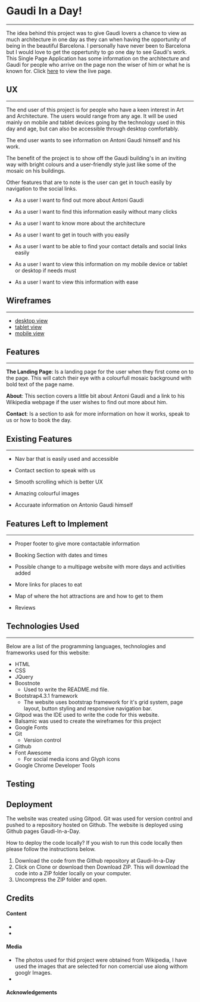 # Gaudi In a Day! 
---
The idea behind this project was to give Gaudi lovers a chance to view as much architecture in one day as they can when having the opportunity of being in the beautiful Barcelona. I personally have never been to Barcelona but I would love to get the oppertunity to go one day to see Gaudi's work. This Single Page Application has some information on the architecture and Gaudi for people who arrive on the page non the wiser of him or what he is known for.
Click [here](https://taitdanielle.github.io/Gaudi-In-a-Day/) to view the live page.

## UX 
--- 

The end user of this project is for people who have a keen interest in Art and Architecture. The users would range from any age. It will be used mainly on mobile and tablet devices going by the technology used in this day and age, but can also be accessible through desktop comfortably. 

The end user wants to see information on Antoni Gaudi himself and his work. 
 

The benefit of the project is to show off the Gaudi building's in an inviting way with bright colours and a user-friendly style just like some of the mosaic on his buildings.  
 

Other features that are to note is the user can get in touch easily by navigation to the social links.

* As a user I want to find out more about Antoni Gaudi 

* As a user I want to find this information easily without many clicks 

* As a user I want to know more about the architecture 

* As a user I want to get in touch with you easily  

* As a user I want to be able to find your contact details and social links easily 

* As a user I want to view this information on my mobile device or tablet or  desktop if needs must 

* As a user I want to view this information with ease 

 
## Wireframes
---
* [desktop view](https://github.com/Taitdanielle/Gaudi-In-a-Day/blob/master/wireframes/Desktop.png)
* [tablet view](https://github.com/Taitdanielle/Gaudi-In-a-Day/blob/master/wireframes/Tablet.png)
* [mobile view](https://github.com/Taitdanielle/Gaudi-In-a-Day/blob/master/wireframes/Mobile.png)

 

## Features 
---
**The Landing Page**: Is a landing page for the user when they first come on to the page. This will catch their eye with a colourfull mosaic background with bold text of the page name.

**About**: This section covers a little bit about Antoni Gaudi and a link to his Wikipedia webpage if the user wishes to find out more about him. 

**Contact**: Is a section to ask for more information on how it works, speak to us or how to book the day.

## Existing Features 
---

* Nav bar that is easily used and accessible 

* Contact section to speak with us 

* Smooth scrolling which is better UX 

* Amazing colourful images 

* Accuraate information on Antonio Gaudi himself

## Features Left to Implement 
---

* Proper footer to give more contactable information 

* Booking Section with dates and times 

* Possible change to a multipage website with more days and activities added 

* More links for places to eat 

* Map of where the hot attractions are and how to get to them
* Reviews

## Technologies Used
---
Below are a list of the programming languages, technologies and frameworks used for this website:

* HTML
* CSS
* JQuery
* Boostnote
  * Used to write the README.md file.
* Bootstrap4.3.1 framework
  * The website uses bootstrap framework for it's grid system, page layout, button styling and responsive navigation bar.
* Gitpod was the IDE used to write the code for this website.
* Balsamic was used to create the wireframes for this project
* Google Fonts
* Git
  * Version control
* Github
* Font Awesome
  * For social media icons and Glyph icons
* Google Chrome Developer Tools

## Testing

## Deployment

The website was created using Gitpod. Git was used for version control and pushed to a repository hosted on Github. The website is deployed using Github pages Gaudi-In-a-Day.

How to deploy the code locally? If you wish to run this code locally then please follow the instructions below.

1. Download the code from the Github repository at Gaudi-In-a-Day
2. Click on Clone or download then Download ZIP. This will download the code into a ZIP folder locally on your computer.
3. Uncompress the ZIP folder and open.

## Credits

#### Content
*
*
#### Media 
* The photos used for thid project were obtained from  Wikipedia, I have used the images that are selected for non comercial use along withom googlr Images.
*
#### Acknowledgements
